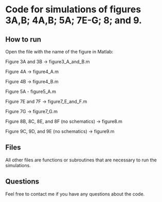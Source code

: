 # Code for simulations of figures 3A,B; 4A,B; 5A; 7E-G; 8; and 9.

## How to run

Open the file with the name of the figure in Matlab:

Figure 3A and 3B -> figure3_A_and_B.m

Figure 4A -> figure4_A.m

Figure 4B -> figure4_B.m

Figure 5A - figure5_A.m

Figure 7E and 7F -> figure7_E_and_F.m

Figure 7G -> figure7_G.m

Figure 8B, 8C, 8E, and 8F (no schematics) -> figure8.m

Figure 9C, 9D, and 9E (no schematics) -> figure9.m

## Files

All other files are functions or subroutines that are necessary to run the simulations.

## Questions

Feel free to contact me if you have any questions about the code.

